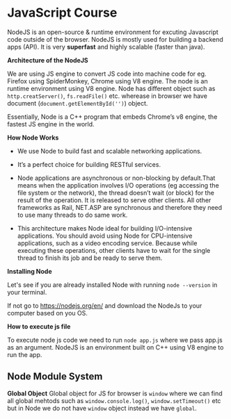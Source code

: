 # JavaScript Course

NodeJS is an open-source & runtime environment for excuting Javascript code outside of the browser. NodeJS is mostly used for building a backend apps (API). It is very <b>superfast</b> and highly scalable (faster than java).

<b>Architecture of the NodeJS</b>

We are using JS engine to convert JS code into machine code for eg. Firefox using SpiderMonkey, Chrome using V8 engine. The node is an runtime environment using V8 engine. Node has different object such as `http.creatServer()`, `fs.readFile()` etc. wherease in browser we have document (`document.getElementById('')`) object.

Essentially, Node is a C++ program that embeds Chrome’s v8 engine, the fastest JS engine in the world.

<b>How Node Works</b>

- We use Node to build fast and scalable networking applications.

- It’s a perfect choice for building RESTful services.

- Node applications are asynchronous or non-blocking by default.That means when the application involves I/O operations (eg accessing the file system or the network), the thread doesn’t wait (or block) for the result of the operation. It is released to serve other clients. All other frameworks as Rail, NET.ASP are synchronous and therefore they need to use many threads to do same work.

- This architecture makes Node ideal for building I/O-intensive applications. You should avoid using Node for CPU-intensive applications, such as a video encoding service. Because while executing these operations, other clients have to wait for the single thread to finish its job and be ready to serve them.  

<b>Installing Node</b>

Let's see if you are already installed Node with running `node --version` in your terminal.

If not go to https://nodejs.org/en/ and download the NodeJs to your computer based on you OS.

<b>How to execute js file</b>

To execute node js code we need to run `node app.js` where we pass app.js as an argument. NodeJS is an environment built on C++ using V8 engine to run the app.

## Node Module System

<b>Global Object</b>
Global object for JS for browser is `window` where we can find all global mehtods such as `window.console.log()`, `window.setTimeout()` etc but in Node we do not have `window` object instead we have `global`. 